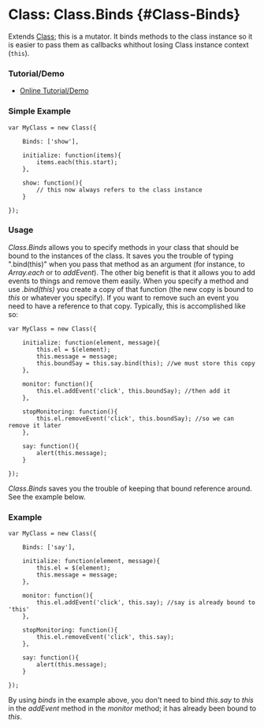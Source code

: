 Class: Class.Binds {#Class-Binds}
=================================

Extends [Class][]; this is a mutator. It binds methods to the class instance so it is easier to pass them as callbacks whithout losing Class instance context (`this`).

### Tutorial/Demo

* [Online Tutorial/Demo][]

### Simple Example

	var MyClass = new Class({

		Binds: ['show'],

		initialize: function(items){
			items.each(this.start);
		},

		show: function(){
			// this now always refers to the class instance
		}

	});


### Usage

*Class.Binds* allows you to specify methods in your class that should be bound to the instances of the class. It saves you the trouble of typing ".bind(this)" when you pass that method as an argument (for instance, to *Array.each* or to *addEvent*). The other big benefit is that it allows you to add events to things and remove them easily. When you specify a method and use *.bind(this)* you create a copy of that function (the new copy is bound to *this* or whatever you specify). If you want to remove such an event you need to have a reference to that copy. Typically, this is accomplished like so:

	var MyClass = new Class({

		initialize: function(element, message){
			this.el = $(element);
			this.message = message;
			this.boundSay = this.say.bind(this); //we must store this copy
		},

		monitor: function(){
			this.el.addEvent('click', this.boundSay); //then add it
		},

		stopMonitoring: function(){
			this.el.removeEvent('click', this.boundSay); //so we can remove it later
		},

		say: function(){
			alert(this.message);
		}

	});

*Class.Binds* saves you the trouble of keeping that bound reference around. See the example below.

### Example

	var MyClass = new Class({

		Binds: ['say'],

		initialize: function(element, message){
			this.el = $(element);
			this.message = message;
		},

		monitor: function(){
			this.el.addEvent('click', this.say); //say is already bound to 'this'
		},

		stopMonitoring: function(){
			this.el.removeEvent('click', this.say);
		},

		say: function(){
			alert(this.message);
		}

	});

By using *binds* in the example above, you don't need to bind *this.say* to *this* in the *addEvent* method in the *monitor* method; it has already been bound to *this*.

[Online Tutorial/Demo]:http://www.clientcide.com/wiki/cnet-libraries/01.1-class.extras/02-class.binds
[Class]: /core/Class/Class
[http://blog.kassens.net/binds-class-mutator]: http://blog.kassens.net/binds-class-mutator
